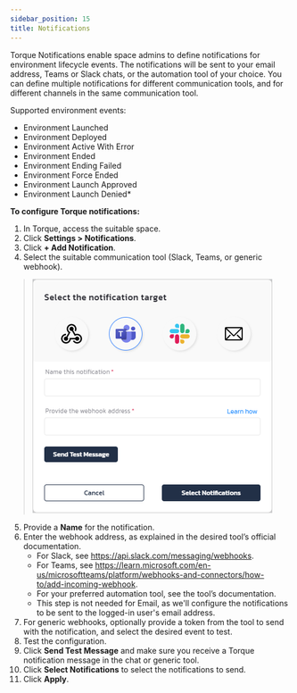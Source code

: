 ```yaml
---
sidebar_position: 15
title: Notifications
---
```


Torque Notifications enable space admins to define notifications for environment lifecycle events. The notifications will be sent to your email address, Teams or Slack chats, or the automation tool of your choice. You can define multiple notifications for different communication tools, and for different channels in the same communication tool. 

Supported environment events:

* Environment Launched
* Environment Deployed
* Environment Active With Error
* Environment Ended
* Environment Ending Failed
* Environment Force Ended
* Environment Launch Approved
* Environment Launch Denied*

__To configure Torque notifications:__
1. In Torque, access the suitable space.
2. Click __Settings > Notifications__.
3. Click __+ Add Notification__.
4. Select the suitable communication tool (Slack, Teams, or generic webhook).
  > ![Locale Dropdown](/img/notifications.png)
5. Provide a __Name__ for the notification.
6. Enter the webhook address, as explained in the desired tool’s official documentation.
   * For Slack, see https://api.slack.com/messaging/webhooks.
   * For Teams, see https://learn.microsoft.com/en-us/microsoftteams/platform/webhooks-and-connectors/how-to/add-incoming-webhook.
   * For your preferred automation tool, see the tool’s documentation.
   * This step is not needed for Email, as we'll configure the notifications to be sent to the logged-in user's email address. 
7. For generic webhooks, optionally provide a token from the tool to send with the notification, and select the desired event to test.
8. Test the configuration.
9. Click __Send Test Message__ and make sure you receive a Torque notification message in the chat or generic tool.
10. Click __Select Notifications__ to select the notifications to send.
11. Click __Apply__.
